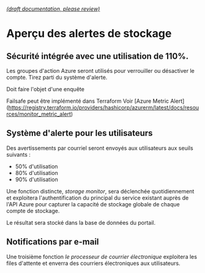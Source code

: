 [_metadata_: remarks]:- "Automatically translated with DeepL. From: /Platform/Azure/Storage_Limits.md"

[_(draft documentation, please review)_](/Platform/Azure/Storage_Limits.md)

# Aperçu des alertes de stockage

## Sécurité intégrée avec une utilisation de 110%.

Les groupes d'action Azure seront utilisés pour verrouiller ou désactiver le compte. Tirez parti du système d'alerte.

Doit faire l'objet d'une enquête

Failsafe peut être implémenté dans Terraform Voir [Azure Metric Alert] (https://registry.terraform.io/providers/hashicorp/azurerm/latest/docs/resources/monitor_metric_alert)

## Système d'alerte pour les utilisateurs

Des avertissements par courriel seront envoyés aux utilisateurs aux seuils suivants :

- 50% d'utilisation
- 80% d'utilisation
- 90% d'utilisation

Une fonction distincte, _storage monitor_, sera déclenchée quotidiennement et exploitera l'authentification du principal du service existant auprès de l'API Azure pour capturer la capacité de stockage globale de chaque compte de stockage.

Le résultat sera stocké dans la base de données du portail.

## Notifications par e-mail

Une troisième fonction _le processeur de courrier électronique_ exploitera les files d'attente et enverra des courriers électroniques aux utilisateurs.

